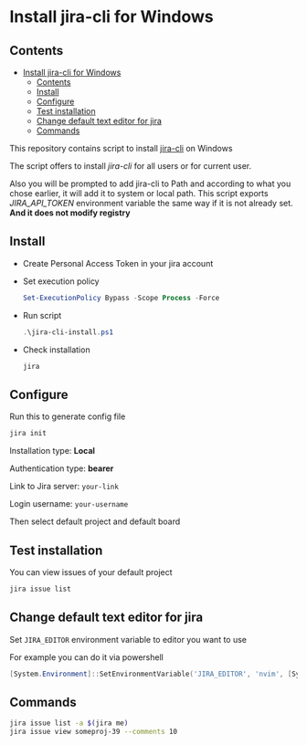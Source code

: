 # Install jira-cli for Windows

## Contents

- [Install jira-cli for Windows](#install-jira-cli-for-windows)
  - [Contents](#contents)
  - [Install](#install)
  - [Configure](#configure)
  - [Test installation](#test-installation)
  - [Change default text editor for jira](#change-default-text-editor-for-jira)
  - [Commands](#commands)

This repository contains script to install [jira-cli](https://github.com/ankitpokhrel/jira-cli) on Windows

The script offers to install *jira-cli* for all users or for current user.

Also you will be prompted to add  jira-cli to Path and according to what you chose earlier, it will add it to system or local path. This script exports *JIRA_API_TOKEN* environment variable the same way if it is not already set. **And it does not modify registry**

## Install

* Create Personal Access Token in your jira account

* Set execution policy

    ```powershell
    Set-ExecutionPolicy Bypass -Scope Process -Force
    ```

* Run script

    ```powershell
    .\jira-cli-install.ps1
    ```

* Check installation

    ```sh
    jira
    ```

## Configure

Run this to generate config file

```sh
jira init
```

Installation type: **Local**

Authentication type: **bearer**

Link to Jira server: `your-link`

Login username: `your-username`

Then select default project and default board

## Test installation

You can view issues of your default project

```sh
jira issue list
```

## Change default text editor for jira

Set `JIRA_EDITOR` environment variable to editor you want to use

For example you can do it via powershell

```powershell
[System.Environment]::SetEnvironmentVariable('JIRA_EDITOR', 'nvim', [System.EnvironmentVariableTarget]::User)
```

## Commands

```sh
jira issue list -a $(jira me)
jira issue view someproj-39 --comments 10
```
